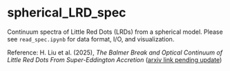 # spherical_LRD_spec
Continuum spectra of Little Red Dots (LRDs) from a spherical model. Please see `read_spec.ipynb` for data format, I/O, and visualization.

Reference: H. Liu et al. (2025), *The Balmer Break and Optical Continuum of Little Red Dots From Super-Eddington Accretion* ([arxiv link pending update](https://arxiv.org/))